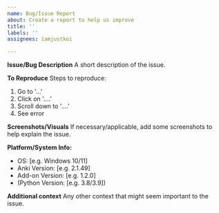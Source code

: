 ```yaml
---
name: Bug/Issue Report
about: Create a report to help us improve
title: ''
labels: ''
assignees: iamjustkoi

---
```


**Issue/Bug Description**
A short description of the issue.

**To Reproduce**
Steps to reproduce:
1. Go to '...'
2. Click on '....'
3. Scroll down to '....'
4. See error

**Screenshots/Visuals**
If necessary/applicable, add some screenshots to help explain the issue.

**Platform/System Info:**
 - OS: [e.g. Windows 10/11]
 - Anki Version: [e.g. 2.1.49]
 - Add-on Version: [e.g. 1.2.0]
 - (Python Version: [e.g. 3.8/3.9])

**Additional context**
Any other context that might seem important to the issue.

